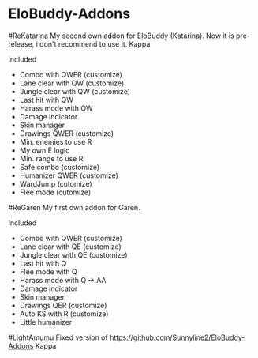# EloBuddy-Addons
#ReKatarina
My second own addon for EloBuddy (Katarina). Now it is pre-release, i don't recommend to use it. Kappa

Included
- Combo with QWER (customize)
- Lane clear with QW (customize)
- Jungle clear with QW (customize)
- Last hit with QW
- Harass mode with QW
- Damage indicator
- Skin manager
- Drawings QWER (customize)
- Min. enemies to use R
- My own E logic
- Min. range to use R
- Safe combo (customize)
- Humanizer QWER (customize)
- WardJump (cutomize)
- Flee mode (cutomize)

#ReGaren
My first own addon for Garen.

Included
- Combo with QWER (customize)
- Lane clear with QE (customize)
- Jungle clear with QE (customize)
- Last hit with Q
- Flee mode with Q
- Harass mode with Q -> AA 
- Damage indicator
- Skin manager
- Drawings QER (customize)
- Auto KS with R (customize)
- Little humanizer

#LightAmumu
Fixed version of https://github.com/Sunnyline2/EloBuddy-Addons Kappa 
